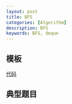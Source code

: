 ```yaml
---
layout: post
title: BFS
categories: [Algorithm]
description: BFS
keywords: BFS, deque
---
```



## 模板
[代码](https://github.com/joeyzyz/leetcode-template/blob/main/traverse/BFS.py)


## 典型题目

